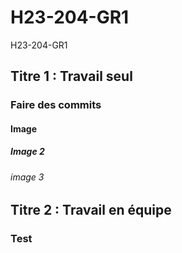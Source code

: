 # H23-204-GR1
H23-204-GR1
## Titre 1 : Travail seul
### Faire des commits
#### Image
##### Image 2
###### image 3

## Titre 2 : Travail en équipe
### Test
